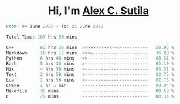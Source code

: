<h1 align="center">Hi, I'm <a href="https://github.com/alexsutila" target="blank">Alex C. Sutila</a></h1>

<!--START_SECTION:waka-->

```rust
From: 04 June 2025 - To: 21 June 2025

Total Time: 107 hrs 36 mins

C++          63 hrs 36 mins  >>>>>>>>>>>>>>>----------   58.96 %
Markdown     18 hrs 12 mins  >>>>---------------------   16.88 %
Python       6 hrs 48 mins   >>-----------------------   06.31 %
Bash         5 hrs 35 mins   >------------------------   05.19 %
Nix          4 hrs 39 mins   >------------------------   04.31 %
Text         2 hrs 58 mins   >------------------------   02.75 %
Lua          2 hrs 56 mins   >------------------------   02.73 %
CMake        1 hr 1 min      -------------------------   00.94 %
Makefile     38 mins         -------------------------   00.59 %
C            22 mins         -------------------------   00.34 %
```

<!--END_SECTION:waka-->
